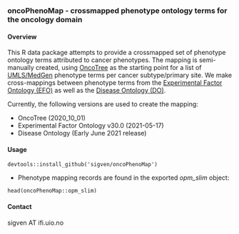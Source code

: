### oncoPhenoMap - crossmapped phenotype ontology terms for the oncology domain

#### Overview

This R data package attempts to provide a crossmapped set of phenotype ontology terms attributed to cancer phenotypes. The mapping is semi-manually created, using [OncoTree](http://oncotree.mskcc.org/#/home) as the starting point for a list of [UMLS/MedGen](https://www.ncbi.nlm.nih.gov/medgen/) phenotype terms per cancer subtype/primary site. We make cross-mappings between phenotype terms from the [Experimental Factor Ontology (EFO)](https://github.com/EBISPOT/efo) as well as the [Disease Ontology (DO)](https://disease-ontology.org/).

Currently, the following versions are used to create the mapping:

 - OncoTree (2020_10_01)
 - Experimental Factor Ontology v30.0 (2021-05-17)
 - Disease Ontology (Early June 2021 release)


#### Usage

`devtools::install_github('sigven/oncoPhenoMap')`

- Phenotype mapping records are found in the exported _opm_slim_ object:

`head(oncoPhenoMap::opm_slim)`


#### Contact

sigven AT ifi.uio.no
